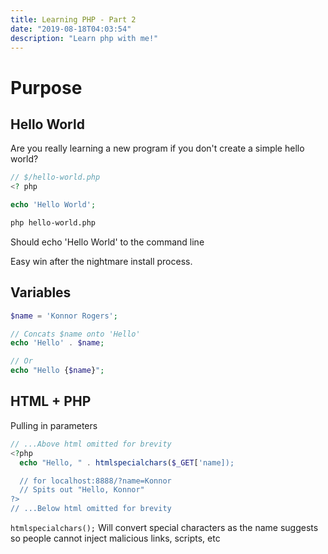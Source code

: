 ```yaml
---
title: Learning PHP - Part 2
date: "2019-08-18T04:03:54"
description: "Learn php with me!"
---
```


# Purpose

## Hello World

Are you really learning a new program if you don't create a simple hello world?

```php
// $/hello-world.php
<? php

echo 'Hello World';

```

```bash
php hello-world.php
```

Should echo 'Hello World' to the command line

Easy win after the nightmare install process.

## Variables

```php
$name = 'Konnor Rogers';

// Concats $name onto 'Hello'
echo 'Hello' . $name;

// Or
echo "Hello {$name}";
```

## HTML + PHP

Pulling in parameters

```php
// ...Above html omitted for brevity
<?php
  echo "Hello, " . htmlspecialchars($_GET['name]); 

  // for localhost:8888/?name=Konnor
  // Spits out "Hello, Konnor"
?>
// ...Below html omitted for brevity
```

`htmlspecialchars();` Will convert special characters as the name suggests so
people cannot inject malicious links, scripts, etc

